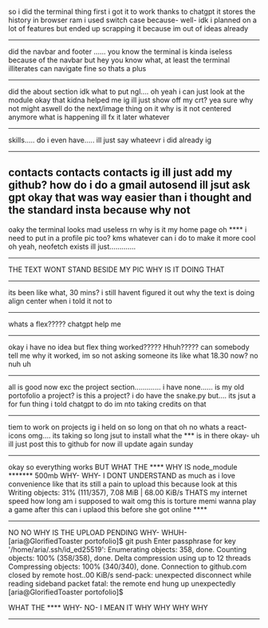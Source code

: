 so i did the terminal thing first
i got it to work thanks to chatgpt
it stores the history in browser ram
i used switch case because- well- idk i planned on a lot of features but ended up scrapping it because im out of ideas already
__________________________________
did the navbar and footer
......
you know the terminal is kinda iseless because of the navbar
but hey you know what, at least the terminal illiterates can navigate fine so thats a plus
___________________________________________
did the about section
idk what to put ngl.... oh yeah i can just look at the module
okay that kidna helped me
ig ill just show off my crt?
yea sure why not
might aswell do the next/image thing on it
why is it not centered anymore
what is happening
ill fx it later whatever
___________________________________________________
skills..... do i even have.....
ill just say whateevr i did already ig
_________________________________________________________
contacts contacts contacts 
ig ill just add my github?
how do i do a gmail autosend
ill jsut ask gpt
okay that was way easier than i thought
and the standard insta because why not
------------------------------------------
oaky the terminal looks mad useless rn why is it my home page
oh **** i need to put in a profile pic too? kms
whatever can i do to make it more cool
oh yeah, neofetch exists
ill just.............
_______________________________
THE TEXT WONT STAND BESIDE MY PIC WHY IS IT DOING THAT
________________________________________________________________
its been like what, 30 mins? i still havent figured it out why the text is doing align center when i told it not to
______________________________________________________________________________________________________________________________
whats a flex????? chatgpt help me
____________________________________
okay i have no idea but flex thing worked????? Hhuh????? can somebody tell me why it worked, im so not asking someone its like what 18.30 now? no nuh uh
_____________________________________________________________________________________________________________________________________________________________
all is good now exc the project section.............
i have none......
is my old portofolio a project?
is this a project?
i do have the snake.py but.... its jsut a for fun thing i told chatgpt to do im nto taking credits on that
___________________________________________________________________________________________________________________
tiem to work on projects ig i held on so long on that
oh no whats a react-icons
omg.... its taking so long jsut to install what the *** is in there
okay- uh ill just post this to github for now ill update again sunday
___________________________________________________________________________________________
okay so everything works
BUT WHAT THE **** WHY IS node_module ******* 500mb
WHY- WHY- I DONT UNDERSTAND
as much as i love convenience like that its still a pain to upload this because look at this
Writing objects:  31% (111/357), 7.08 MiB | 68.00 KiB/s
THATS my internet speed
how long am i supposed to wait omg
this is torture
memi wanna play a game after this can i uplaod this before she got online **** 
__________________________________________________________________________________
NO NO WHY IS THE UPLOAD PENDING WHY- WHUH-
[aria@GlorifiedToaster portofolio]$ git push
Enter passphrase for key '/home/aria/.ssh/id_ed25519': 
Enumerating objects: 358, done.
Counting objects: 100% (358/358), done.
Delta compression using up to 12 threads
Compressing objects: 100% (340/340), done.
Connection to github.com closed by remote host..00 KiB/s
send-pack: unexpected disconnect while reading sideband packet
fatal: the remote end hung up unexpectedly
[aria@GlorifiedToaster portofolio]$ 

WHAT THE **** WHY- NO- I MEAN IT WHY WHY WHY WHY
_____________________________________________________________
